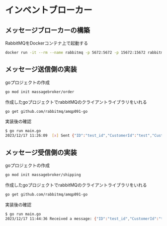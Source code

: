 # インベントブローカー

## メッセージブローカーの構築

RabbitMQをDockerコンテナ上で起動する

```bash
docker run -it --rm --name rabbitmq -p 5672:5672 -p 15672:15672 rabbitmq:3.11-management
```

## メッセージ送信側の実装

goプロジェクトの作成
```bash
go mod init massagebroker/order
```

作成したgoプロジェクトでrabbitMQのクライアントライブラリをいれる
```bash
go get github.com/rabbitmq/amqp091-go
```

実装後の確認
```bash
$ go run main.go
2023/12/17 11:26:09  [x] Sent {"ID":"test_id","CustomerId":"test","CustomerName":"customer name","OrderItem":[]}
```

## メッセージ受信側の実装

goプロジェクトの作成
```bash
go mod init massagebroker/shipping
```

作成したgoプロジェクトでrabbitMQのクライアントライブラリをいれる
```bash
go get github.com/rabbitmq/amqp091-go
```

実装後の確認
```bash
$ go run main.go
2023/12/17 11:44:36 Received a message: {"ID":"test_id","CustomerId":"test","CustomerName":"customer name","OrderItem":[]}
```